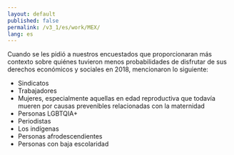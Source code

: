 ```yaml
---
layout: default
published: false
permalink: /v3_1/es/work/MEX/
lang: es
---
```


Cuando se les pidió a nuestros encuestados que proporcionaran más contexto sobre quiénes tuvieron menos probabilidades de disfrutar de sus derechos económicos y sociales en 2018, mencionaron lo siguiente:
-	Sindicatos
-	Trabajadores
-	Mujeres, especialmente aquellas en edad reproductiva que todavía mueren por causas prevenibles relacionadas con la maternidad
-	Personas LGBTQIA+
-	Periodistas
-	Los indígenas
-	Personas afrodescendientes
-	Personas con baja escolaridad

